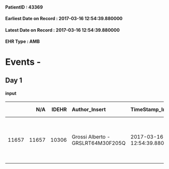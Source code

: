 
#### PatientID : 43369
#### Earliest Date on Record : 2017-03-16 12:54:39.880000
#### Latest Date on Record : 2017-03-16 12:54:39.880000
#### EHR Type : AMB

# Events - 

## Day 1

#### input
|       |    N/A |   IDEHR | Author_Insert                     | TimeStamp_Insert           | EHRType   |   PatientID |   IDDigitalSignDocument | persone_vicine   |   Unnamed: 0_x.1 |   IDANAMNESI_SOCIALE | Patient   | FamigliaAltro   | Paziente_T   | FamigliaAltro_T   |   Non_Rilevabile_x.1 | Note_Non_Rilevabile_x.1   | opt_Problemi   | chk_contr_sintomi   | opt_paziente_a   | opt_famiglia_a   | opt_adeguatezza   | opt_paziente_solo   | opt_presente_assente   | Caregiver_principale                                                          | opt_capacita     | opt_risorse_ec   | ds_note_prio                                                                      | opt_paziente_ad   | opt_caregiver_ad   | Needs     | Fragility                    |
|------:|-------:|--------:|:----------------------------------|:---------------------------|:----------|------------:|------------------------:|:-----------------|-----------------:|---------------------:|:----------|:----------------|:-------------|:------------------|---------------------:|:--------------------------|:---------------|:--------------------|:-----------------|:-----------------|:------------------|:--------------------|:-----------------------|:------------------------------------------------------------------------------|:-----------------|:-----------------|:----------------------------------------------------------------------------------|:------------------|:-------------------|:----------|:-----------------------------|
| 11657 |  11657 |   10306 | Grossi Alberto - GRSLRT64M30F205Q | 2017-03-16 12:54:39.880000 | AMB       |       43369 |                  685629 | N/A              |             5586 |                 3570 | Si#1      | Si#1            | Si#1         | Si#1              |                    0 | NR                        | No#0           | controllo sintomi#0 | Congruenti#1     | Congruenti#1     | Da valutare#2     | Si#1                | Presente#1             | figlie Maria Laura e Fabrizia che hanno condiviso la scelta di cambio setting | Incrementabile#1 | Adeguate#1       | Le figlie ed il paziente sono consapevoli del progetto assistenziale dell'hospice | Totale#2          | Totale#2           | Clinici#0 | sovraccarico assistenziale#4 |


